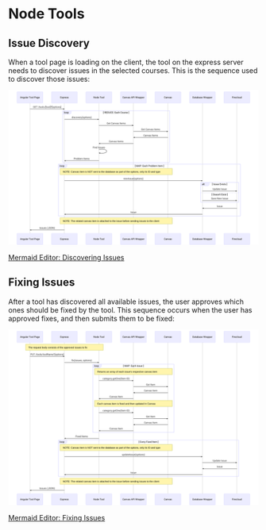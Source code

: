 # Node Tools

## Issue Discovery

When a tool page is loading on the client, the tool on the express server needs to discover issues in the selected courses. This is the sequence used to discover those issues:

![Node Tool: Discovering Issues - Mermaid Editor](./images/node_tool_discovering_issues.svg)

[Mermaid Editor: Discovering Issues](https://mermaidjs.github.io/mermaid-live-editor/#/edit/eyJjb2RlIjoic2VxdWVuY2VEaWFncmFtXG5wYXJ0aWNpcGFudCBBIGFzIEFuZ3VsYXIgVG9vbCBQYWdlXG5wYXJ0aWNpcGFudCBFIGFzIEV4cHJlc3NcbnBhcnRpY2lwYW50IE5UIGFzIE5vZGUgVG9vbFxucGFydGljaXBhbnQgU0RLIGFzIENhbnZhcyBBUEkgV3JhcHBlclxucGFydGljaXBhbnQgQyBhcyBDYW52YXNcbnBhcnRpY2lwYW50IERXIGFzIERhdGFiYXNlIFdyYXBwZXJcbnBhcnRpY2lwYW50IEYgYXMgRmlyZWNsb3VkXG5cbiMgVE9PTCAtIEdFVCBJU1NVRVNcblxuQSAtPj4gRTogR0VUIC90b29scy9bdG9vbF0_W29wdGlvbnNdXG5cbmxvb3AgUkVEVUNFOiBFYWNoIENvdXJzZVxuRSAtPj4gTlQ6IGRpc2NvdmVyeShvcHRpb25zKVxuTlQgLT4-IFNESyA6IEdldCBDYW52YXMgSXRlbXNcblNESyAtPj4gQzogR2V0IENhbnZhcyBJdGVtc1xuQyAtPj4gU0RLIDogQ2FudmFzIEl0ZW1zXG5TREsgLT4-IE5UOiBDYW52YXMgSXRlbXNcbk5UIC0-PiBOVDogRmluZCBJc3N1ZXNcbk5UIC0-PiBFOiBQcm9ibGVtIEl0ZW1zXG5lbmRcblxubG9vcCBNQVA6IEVhY2ggUHJvYmxlbSBJdGVtXG5ub3RlIG92ZXIgRSwgQzogTk9URTogQ2FudmFzIEl0ZW0gaXMgTk9UIHNlbnQgdG8gdGhlIGRhdGFiYXNlIGFzIHBhcnQgb2YgdGhlIG9wdGlvbnMsIG9ubHkgaXRzIElEIGFuZCB0eXBlXG5FIC0-PiBEVzogbmV3SXNzdWUob3B0aW9ucylcbmFsdCBJc3N1ZSBFeGlzdHNcbkRXIC0-PiBGOiBVcGRhdGUgSXNzdWVcbmVsc2UgRG9lc24ndCBFeGlzdFxuRFcgLT4-IEY6IFNhdmUgTmV3IElzc3VlXG5lbmRcbkYgLT4-IERXOiBJc3N1ZVxuRFcgLT4-IEU6IElzc3VlXG5lbmRcbm5vdGUgb3ZlciBFLCBDOiBOT1RFOiBUaGUgcmVsYXRlZCBjYW52YXMgaXRlbSBpcyBhdHRhY2hlZCB0byB0aGUgaXNzdWUgYmVmb3JlIHNlbmRpbmcgaXNzdWVzIHRvIHRoZSBjbGllbnRcbkUgLT4-IEE6IElzc3VlcyAoSlNPTilcblxuIiwibWVybWFpZCI6eyJ0aGVtZSI6ImRlZmF1bHQifX0)



## Fixing Issues

After a tool has discovered all available issues, the user approves which ones should be fixed by the tool. This sequence occurs when the user has approved fixes, and then submits them to be fixed:

![Node Tool: Discovering Issues - Mermaid Editor](./images/node_tool_fixing_issues.svg)

[Mermaid Editor: Fixing Issues](https://mermaidjs.github.io/mermaid-live-editor/#/edit/eyJjb2RlIjoic2VxdWVuY2VEaWFncmFtXG5wYXJ0aWNpcGFudCBBIGFzIEFuZ3VsYXIgVG9vbCBQYWdlXG5wYXJ0aWNpcGFudCBFIGFzIEV4cHJlc3NcbnBhcnRpY2lwYW50IE5UIGFzIE5vZGUgVG9vbFxucGFydGljaXBhbnQgU0RLIGFzIENhbnZhcyBBUEkgV3JhcHBlclxucGFydGljaXBhbnQgQyBhcyBDYW52YXNcbnBhcnRpY2lwYW50IERXIGFzIERhdGFiYXNlIFdyYXBwZXJcbnBhcnRpY2lwYW50IEYgYXMgRmlyZWNsb3VkXG5cbiMgVE9PTCAtIEdFVCBJU1NVRVNcblxubm90ZSBvdmVyIEEsIE5UOiBUaGUgcmVxdWVzdCBib2R5IGNvbnNpc3RzIG9mIHRoZSBhcHByb3ZlZCBpc3N1ZXMgdG8gZml4XG5BIC0-PiBFOiBQVVQgL3Rvb2xzL3Rvb2xOYW1lP1tvcHRpb25zXVxuRSAtPj4gTlQ6IGZpeChpc3N1ZXMsIG9wdGlvbnMpXG5cbmxvb3AgTUFQOiBFYWNoIElzc3VlXG5ub3RlIG92ZXIgTlQsIEM6IFJldHVybnMgYW4gYXJyYXkgb2YgZWFjaCBpc3N1ZSdzIHJlc3BlY3RpdmUgY2FudmFzIGl0ZW1cbk5UIC0-PiBTREs6IGNhdGVnb3J5LmdldE9uZShJdGVtIElEKVxuU0RLIC0-PiBDOiBHZXQgSXRlbVxuQyAtPj4gU0RLOiBDYW52YXMgSXRlbVxuU0RLIC0-PiBOVDogQ2FudmFzIEl0ZW1cblxubm90ZSBvdmVyIE5ULCBDOiBFYWNoIGNhbnZhcyBpdGVtIGlzIGZpeGVkIGFuZCB0aGVuIHVwZGF0ZWQgaW4gQ2FudmFzXG5OVCAtPj4gU0RLOiBjYXRlZ29yeS5nZXRPbmUoSXRlbSBJRClcblNESyAtPj4gQzogR2V0IEl0ZW1cbkMgLT4-IFNESzogQ2FudmFzIEl0ZW1cblNESyAtPj4gTlQ6IENhbnZhcyBJdGVtXG5lbmRcblxuTlQgLT4-IEU6IEZpeGVkIEl0ZW1zXG5cbmxvb3AgRXZlcnkgRml4ZWQgSXRlbVxubm90ZSBvdmVyIEUsIEM6IE5PVEU6IENhbnZhcyBJdGVtIGlzIE5PVCBzZW50IHRvIHRoZSBkYXRhYmFzZSBhcyBwYXJ0IG9mIHRoZSBvcHRpb25zLCBvbmx5IGl0cyBJRCBhbmQgdHlwZVxuRSAtPj4gRFc6IHVwZGF0ZUlzc3VlKG9wdGlvbnMpXG5EVyAtPj4gRjogVXBkYXRlIElzc3VlXG5GIC0-PiBEVzogSXNzdWVcbkRXIC0-PiBFOiBJc3N1ZVxuZW5kXG5ub3RlIG92ZXIgRSwgQzogTk9URTogVGhlIHJlbGF0ZWQgY2FudmFzIGl0ZW0gaXMgYXR0YWNoZWQgdG8gdGhlIGlzc3VlIGJlZm9yZSBzZW5kaW5nIGlzc3VlcyB0byB0aGUgY2xpZW50XG5FIC0-PiBBOiBJc3N1ZXMgKEpTT04pXG5cbiIsIm1lcm1haWQiOnsidGhlbWUiOiJkZWZhdWx0In19)